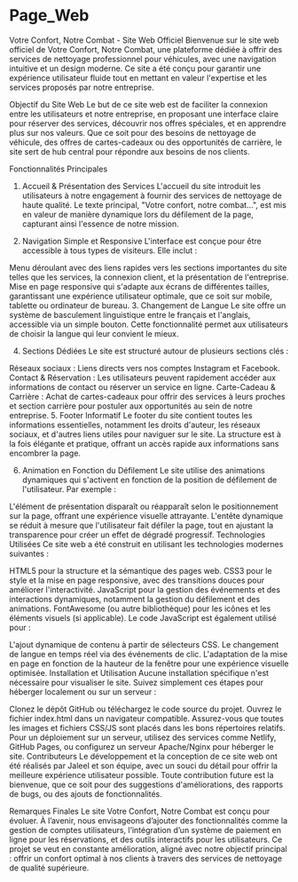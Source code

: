# Page_Web
Votre Confort, Notre Combat - Site Web Officiel
Bienvenue sur le site web officiel de Votre Confort, Notre Combat, une plateforme dédiée à offrir des services de nettoyage professionnel pour véhicules, avec une navigation intuitive et un design moderne. Ce site a été conçu pour garantir une expérience utilisateur fluide tout en mettant en valeur l'expertise et les services proposés par notre entreprise.

Objectif du Site Web
Le but de ce site web est de faciliter la connexion entre les utilisateurs et notre entreprise, en proposant une interface claire pour réserver des services, découvrir nos offres spéciales, et en apprendre plus sur nos valeurs. Que ce soit pour des besoins de nettoyage de véhicule, des offres de cartes-cadeaux ou des opportunités de carrière, le site sert de hub central pour répondre aux besoins de nos clients.

Fonctionnalités Principales
1. Accueil & Présentation des Services
L'accueil du site introduit les utilisateurs à notre engagement à fournir des services de nettoyage de haute qualité. Le texte principal, "Votre confort, notre combat...", est mis en valeur de manière dynamique lors du défilement de la page, capturant ainsi l'essence de notre mission.

2. Navigation Simple et Responsive
L'interface est conçue pour être accessible à tous types de visiteurs. Elle inclut :

Menu déroulant avec des liens rapides vers les sections importantes du site telles que les services, la connexion client, et la présentation de l'entreprise.
Mise en page responsive qui s'adapte aux écrans de différentes tailles, garantissant une expérience utilisateur optimale, que ce soit sur mobile, tablette ou ordinateur de bureau.
3. Changement de Langue
Le site offre un système de basculement linguistique entre le français et l'anglais, accessible via un simple bouton. Cette fonctionnalité permet aux utilisateurs de choisir la langue qui leur convient le mieux.

4. Sections Dédiées
Le site est structuré autour de plusieurs sections clés :

Réseaux sociaux : Liens directs vers nos comptes Instagram et Facebook.
Contact & Réservation : Les utilisateurs peuvent rapidement accéder aux informations de contact ou réserver un service en ligne.
Carte-Cadeau & Carrière : Achat de cartes-cadeaux pour offrir des services à leurs proches et section carrière pour postuler aux opportunités au sein de notre entreprise.
5. Footer Informatif
Le footer du site contient toutes les informations essentielles, notamment les droits d'auteur, les réseaux sociaux, et d'autres liens utiles pour naviguer sur le site. La structure est à la fois élégante et pratique, offrant un accès rapide aux informations sans encombrer la page.

6. Animation en Fonction du Défilement
Le site utilise des animations dynamiques qui s'activent en fonction de la position de défilement de l'utilisateur. Par exemple :

L'élément de présentation disparaît ou réapparaît selon le positionnement sur la page, offrant une expérience visuelle attrayante.
L'entête dynamique se réduit à mesure que l'utilisateur fait défiler la page, tout en ajustant la transparence pour créer un effet de dégradé progressif.
Technologies Utilisées
Ce site web a été construit en utilisant les technologies modernes suivantes :

HTML5 pour la structure et la sémantique des pages web.
CSS3 pour le style et la mise en page responsive, avec des transitions douces pour améliorer l'interactivité.
JavaScript pour la gestion des événements et des interactions dynamiques, notamment la gestion du défilement et des animations.
FontAwesome (ou autre bibliothèque) pour les icônes et les éléments visuels (si applicable).
Le code JavaScript est également utilisé pour :

L'ajout dynamique de contenu à partir de sélecteurs CSS.
Le changement de langue en temps réel via des événements de clic.
L'adaptation de la mise en page en fonction de la hauteur de la fenêtre pour une expérience visuelle optimisée.
Installation et Utilisation
Aucune installation spécifique n'est nécessaire pour visualiser le site. Suivez simplement ces étapes pour héberger localement ou sur un serveur :

Clonez le dépôt GitHub ou téléchargez le code source du projet.
Ouvrez le fichier index.html dans un navigateur compatible.
Assurez-vous que toutes les images et fichiers CSS/JS sont placés dans les bons répertoires relatifs.
Pour un déploiement sur un serveur, utilisez des services comme Netlify, GitHub Pages, ou configurez un serveur Apache/Nginx pour héberger le site.
Contributeurs
Le développement et la conception de ce site web ont été réalisés par Jaleel et son équipe, avec un souci du détail pour offrir la meilleure expérience utilisateur possible. Toute contribution future est la bienvenue, que ce soit pour des suggestions d'améliorations, des rapports de bugs, ou des ajouts de fonctionnalités.

Remarques Finales
Le site Votre Confort, Notre Combat est conçu pour évoluer. À l’avenir, nous envisageons d’ajouter des fonctionnalités comme la gestion de comptes utilisateurs, l’intégration d’un système de paiement en ligne pour les réservations, et des outils interactifs pour les utilisateurs. Ce projet se veut en constante amélioration, aligné avec notre objectif principal : offrir un confort optimal à nos clients à travers des services de nettoyage de qualité supérieure.
